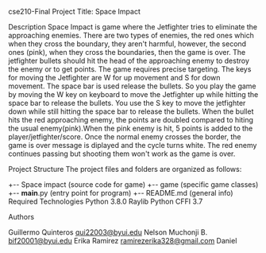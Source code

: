 cse210-Final Project
Title: Space Impact

Description
Space Impact is game where the Jetfighter tries to eliminate the approaching enemies. There are two types of enemies, the red ones which when they cross the boundary, they aren't harmful, however, the second ones (pink), when they cross the boundaries, then the game is over. The jetfighter bullets should hit the head of the approaching enemy to destroy the enemy or to get points. The game requires precise targeting. The keys for moving the Jetfighter are W for up movement and S for down movement. The space bar is used release the bullets. So you play the game by moving the W key on keyboard to move the Jetfighter up while hitting the space bar to release the bullets. You use the S key to move the jetfighter down while still hitting the space bar to release the bullets. When the bullet hits the red approaching enemy, the points are doubled compared to hiting the usual enemy(pink).When the pink enemy is hit, 5 points is added to the player/jetfighter/score. Once the normal enemy crosses the border, the game is over message is diplayed and the cycle turns white. The red enemy continues passing but shooting them won't work as the game is over.

Project Structure
The project files and folders are organized as follows:

+-- Space impact        (source code for game)
  +-- game              (specific game classes)
  +-- __main__.py       (entry point for program)
+-- README.md           (general info)
Required Technologies
Python 3.8.0
Raylib Python CFFI 3.7

Authors

Guillermo Quinteros   qui22003@byui.edu
Nelson Muchonji B.    bif20001@byui.edu 
Erika Ramirez         ramirezerika328@gmail.com 
Daniel